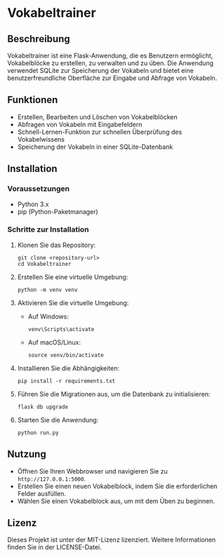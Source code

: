 # Vokabeltrainer

## Beschreibung
Vokabeltrainer ist eine Flask-Anwendung, die es Benutzern ermöglicht, Vokabelblöcke zu erstellen, zu verwalten und zu üben. Die Anwendung verwendet SQLite zur Speicherung der Vokabeln und bietet eine benutzerfreundliche Oberfläche zur Eingabe und Abfrage von Vokabeln.

## Funktionen
- Erstellen, Bearbeiten und Löschen von Vokabelblöcken
- Abfragen von Vokabeln mit Eingabefeldern
- Schnell-Lernen-Funktion zur schnellen Überprüfung des Vokabelwissens
- Speicherung der Vokabeln in einer SQLite-Datenbank

## Installation

### Voraussetzungen
- Python 3.x
- pip (Python-Paketmanager)

### Schritte zur Installation
1. Klonen Sie das Repository:
   ```
   git clone <repository-url>
   cd Vokabeltrainer
   ```

2. Erstellen Sie eine virtuelle Umgebung:
   ```
   python -m venv venv
   ```

3. Aktivieren Sie die virtuelle Umgebung:
   - Auf Windows:
     ```
     venv\Scripts\activate
     ```
   - Auf macOS/Linux:
     ```
     source venv/bin/activate
     ```

4. Installieren Sie die Abhängigkeiten:
   ```
   pip install -r requirements.txt
   ```

5. Führen Sie die Migrationen aus, um die Datenbank zu initialisieren:
   ```
   flask db upgrade
   ```

6. Starten Sie die Anwendung:
   ```
   python run.py
   ```

## Nutzung
- Öffnen Sie Ihren Webbrowser und navigieren Sie zu `http://127.0.0.1:5000`.
- Erstellen Sie einen neuen Vokabelblock, indem Sie die erforderlichen Felder ausfüllen.
- Wählen Sie einen Vokabelblock aus, um mit dem Üben zu beginnen.

## Lizenz
Dieses Projekt ist unter der MIT-Lizenz lizenziert. Weitere Informationen finden Sie in der LICENSE-Datei.